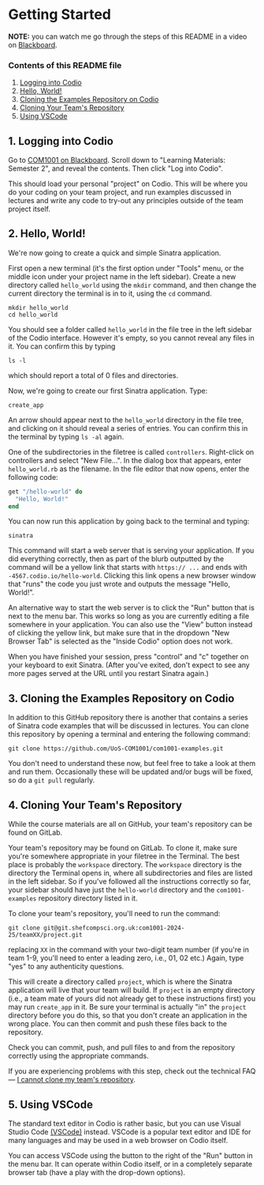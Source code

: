 # Getting Started

**NOTE:** you can watch me go through the steps of this README in a video on
[Blackboard]().

### Contents of this README file

1. [Logging into Codio](#1-logging-into-codio)
2. [Hello, World!](#3-hello-world)
3. [Cloning the Examples Repository on
   Codio](#4-cloning-the-examples-repository-on-codio)
4. [Cloning Your Team's Repository](#5-cloning-your-teams-repository)
5. [Using VSCode](#6-using-vscode)

## 1. Logging into Codio

Go to [COM1001 on
Blackboard](https://vle.shef.ac.uk/ultra/courses/_116942_1/outline). Scroll down
to "Learning Materials: Semester 2", and reveal the contents. Then click 
"Log into Codio".

This should load your personal "project" on Codio. This will be where you do
your coding on your team project, and run examples discussed in lectures and
write any code to try-out any principles outside of the team project itself.

## 2. Hello, World!

We're now going to create a quick and simple Sinatra application.

First open a new terminal (it's the first option under "Tools" menu, or the
middle icon under your project name in the left sidebar). Create a new directory
called `hello_world` using the `mkdir` command, and then change the current
directory the terminal is in to it, using the `cd` command.

```console
mkdir hello_world
cd hello_world
```

You should see a folder called `hello_world` in the file tree in the left
sidebar of the Codio interface. However it's empty, so you cannot reveal any
files in it. You can confirm this by typing

```console
ls -l
```

which should report a total of 0 files and directories.

Now, we're going to create our first Sinatra application. Type:

```console
create_app
```

An arrow should appear next to the `hello_world` directory in the file tree, and
clicking on it should reveal a series of entries. You can confirm this in the
terminal by typing `ls -al` again.

One of the subdirectories in the filetree is called `controllers`. Right-click
on controllers and select "New File...". In the dialog box that appears, enter
`hello_world.rb` as the filename. In the file editor that now opens, enter the
following code:

```ruby
get "/hello-world" do
  "Hello, World!"
end
```

You can now run this application by going back to the terminal and typing:

```console
sinatra
```

This command will start a web server that is serving your application. If you
did everything correctly, then as part of the blurb outputted by the command
will be a yellow link that starts with `https:// ...` and ends with
`-4567.codio.io/hello-world`. Clicking this link opens a new browser window that
"runs" the code you just wrote and outputs the message "Hello, World!".

An alternative way to start the web server is to click the "Run" button that is
next to the menu bar. This works so long as you are currently editing a file
somewhere in your application. You can also use the "View" button instead of
clicking the yellow link, but make sure that in the dropdown "New Browser Tab"
is selected as the "Inside Codio" option does not work.

When you have finished your session, press "control" and "c" together on your
keyboard to exit Sinatra. (After you've exited, don't expect to see any more
pages served at the URL until you restart Sinatra again.)

## 3. Cloning the Examples Repository on Codio

In addition to this GitHub repository there is another that contains a series of
Sinatra code examples that will be discussed in lectures. You can clone this
repository by opening a terminal and entering the following command:

```console
git clone https://github.com/UoS-COM1001/com1001-examples.git
```

You don't need to understand these now, but feel free to take a look at them and
run them. Occasionally these will be updated and/or bugs will be fixed, so do a
`git pull` regularly.

## 4. Cloning Your Team's Repository

While the course materials are all on GitHub, your team's repository can be
found on GitLab.

Your team's repository may be found on GitLab. To clone it, make sure you're
somewhere appropriate in your filetree in the Terminal. The best place is
probably the `workspace` directory. The `workspace` directory is the directory
the Terminal opens in, where all subdirectories and files are listed in the left
sidebar. So if you've followed all the instructions correctly so far, your
sidebar should have just the `hello-world` directory and the `com1001-examples`
repository directory listed in it.

To clone your team's repository, you'll need to run the command:

```console
git clone git@git.shefcompsci.org.uk:com1001-2024-25/teamXX/project.git
```

replacing `XX` in the command with your two-digit team number (if you're in team
1-9, you'll need to enter a leading zero, i.e., 01, 02 etc.) Again, type "yes"
to any authenticity questions.

This will create a directory called `project`, which is where the Sinatra
application will live that your team will build. If `project` is an empty
directory (i.e., a team mate of yours did not already get to these instructions
first) you may run `create_app` in it. Be sure your terminal is actually "in"
the `project` directory before you do this, so that you don't create an
application in the wrong place. You can then commit and push these files back to
the repository.

Check you can commit, push, and pull files to and from the repository correctly
using the appropriate commands.

If you are experiencing problems with this step, check out the technical FAQ
&mdash; [I cannot clone my team's
repository](./technical-FAQ.md#i-cannot-clone-my-teams-repository).

## 5. Using VSCode

The standard text editor in Codio is rather basic, but you can use Visual
Studio Code [(VSCode)](https://code.visualstudio.com) instead. VSCode is a
popular text editor and IDE for many languages and may be used in a web browser
on Codio itself. 

You can access VSCode using the button to the right of the "Run" button in the 
menu bar. It can operate within Codio itself, or in a completely separate 
browser tab (have a play with the drop-down options).
